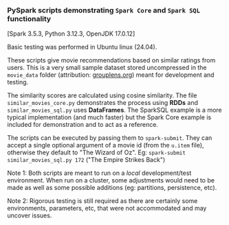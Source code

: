 ### PySpark scripts demonstrating `Spark Core` and `Spark SQL` functionality

[Spark 3.5.3, Python 3.12.3, OpenJDK 17.0.12]

Basic testing was performed in Ubuntu linux (24.04).

These scripts give movie recommendations based on similar ratings from users.
This is a very small sample dataset stored uncompressed in the `movie_data`
folder (attribution: [grouplens.org](https://grouplens.org/datasets/movielens/100k/)) meant for development and testing.

The similarity scores are calculated using cosine similarity. The file
`similar_movies_core.py` demonstrates the process using **RDDs** and 
`similar_movies_sql.py` uses **DataFrames**. The SparkSQL example is a more
typical implementation (and much faster) but the Spark Core example is included for demonstration and to act as a reference.

The scripts can be executed by passing them to `spark-submit`. They can 
accept a single optional argument of a movie id (from the `u.item` file), 
otherwise they default to "The Wizard of Oz".
Eg: `spark-submit similar_movies_sql.py 172` ("The Empire Strikes Back")

Note 1: Both scripts are meant to run on a _local_ development/test environment.
When run on a cluster, some adjustments would need to be made as well as some possible 
additions (eg: partitions, persistence, etc).

Note 2: Rigorous testing is still required as there are certainly
some environments, parameters, etc, that were not accommodated and may
uncover issues.
